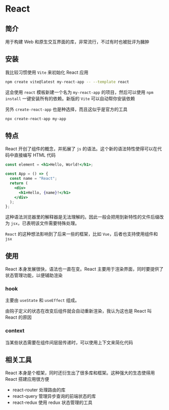 # React

## 简介

用于构建 Web 和原生交互界面的库，非常流行，不过有时也被批评为臃肿

## 安装

我比较习惯使用 `Vite` 来初始化 React 应用

```sh
npm create vite@latest my-react-app -- --template react
```

这会使用 `react` 模板新建一个名为 `my-react-app` 的项目，然后可以使用 `npm install` 一键安装所有的依赖。新版的 `Vite` 可以自动帮你安装依赖

另外 `create-react-app` 也是种选择，而且这似乎是官方的工具

```sh
npx create-react-app my-app
```

## 特点

React 开创了组件的概念，并拓展了 `js` 的语法。这个新的语法特性使得可以在代码中直接编写 HTML 代码

```jsx
const element = <h1>Hello, World!</h1>;

const App = () => {
  const name = "React";
  return (
    <div>
      <h1>Hello, {name}!</h1>
    </div>
  );
};
```

这种语法浏览器里的解释器是无法理解的。因此一般会把用到新特性的文件后缀改为 `jsx`，已表明该文件需要特殊处理。

`React` 的这种想法影响到了后来一些的框架，比如 `Vue`，后者也支持使用组件和 `jsx`

## 使用

React 本身发展很快，语法也一直在变。React 主要用于渲染界面，同时要提供了状态管理功能，以便辅助渲染

### hook

主要由 `useState` 和 `useEffect` 组成。

由钩子定义的状态在改变后组件就会自动重新渲染，我认为这也是 React 叫 React 的原因

### context

当某些状态需要在组件间层层传递时，可以使用上下文来简化代码

## 相关工具

React 本身是个框架，同时还衍生出了很多库和框架。这种强大的生态使得用 React 搭建应用很方便

- react-router 处理路由的库
- react-query 管理异步查询的前端状态的库
- react-redux 使用 redux 状态管理的工具
